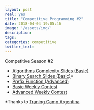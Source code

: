 ```yaml
---
layout: post
real: yes
title: "Competitive Programming #2"
date: 2018-04-04 19:05:46
image: '/assets/img/'
description:
tags:
categories: competitive
twitter_text:
---
```


Competitive Season #2

* [Algorithms Complexity Slides (Basic)](https://docs.google.com/presentation/d/1N5Ux39iMofP87Y5eGV4rHhqhhyZhfk67wDrxqxnZt24/edit?usp=sharing)
* [Binary Search Slides (Basic)](http://trainingcamp.org.ar/anteriores/2017/clases/01-BS.pdf)*
* [Prefix Function (Advanced)](https://e-maxx-eng.appspot.com/string/prefix-function.html)
* [Basic Weekly Contest](https://a2oj.com/contest?ID=36236)
* [Advanced Weekly Contest](https://a2oj.com/contest?ID=36237)



*Thanks to [Traning Camp Argentina](http://trainingcamp.org.ar/)


